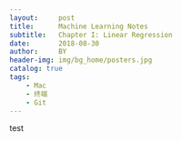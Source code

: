 ```yaml
---
layout:     post
title:      Machine Learning Notes
subtitle:   Chapter I: Linear Regression
date:       2018-08-30
author:     BY
header-img: img/bg_home/posters.jpg
catalog: true
tags:
    - Mac
    - 终端
    - Git
---
```


test